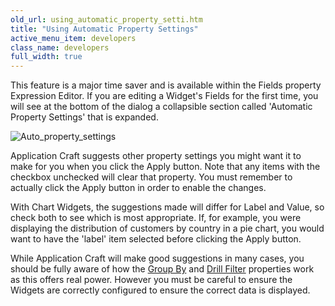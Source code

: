 ```yaml
---
old_url: using_automatic_property_setti.htm
title: "Using Automatic Property Settings"
active_menu_item: developers
class_name: developers
full_width: true
---
```



This feature is a major time saver and is available within the Fields property Expression Editor. If you are editing a Widget's Fields for the first time, you will see at the bottom of the dialog a collapsible section called 'Automatic Property Settings' that is expanded.

![Auto\_property\_settings](/img/docs/auto_property_settings.zoom58.png)

Application Craft suggests other property settings you might want it to make for you when you click the Apply button. Note that any items with the checkbox unchecked will clear that property. You must remember to actually click the Apply button in order to enable the changes.

With Chart Widgets, the suggestions made will differ for Label and Value, so check both to see which is most appropriate. If, for example, you were displaying the distribution of customers by country in a pie chart, you would want to have the 'label' item selected before clicking the Apply button.

While Application Craft will make good suggestions in many cases, you should be fully aware of how the [Group By](/developers/documentation/product-guide/advanced-features/data-integration-reporting-dashboards/data-section-properties/fiieldsgroup-by) and [Drill Filter](/developers/documentation/product-guide/advanced-features/data-integration-reporting-dashboards/data-section-properties/drill-filter) properties work as this offers real power. However you must be careful to ensure the Widgets are correctly configured to ensure the correct data is displayed.

